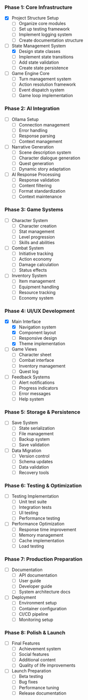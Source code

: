 ### Phase 1: Core Infrastructure
- [x] Project Structure Setup
  - [ ] Organize core modules
  - [ ] Set up testing framework
  - [ ] Implement logging system
  - [ ] Create documentation structure

- [ ] State Management System
  - [x] Design state classes
  - [ ] Implement state transitions
  - [ ] Add state validation
  - [ ] Create state persistence

- [ ] Game Engine Core
  - [ ] Turn management system
  - [ ] Action resolution framework
  - [ ] Event dispatch system
  - [ ] Game loop implementation

### Phase 2: AI Integration
- [ ] Ollama Setup
  - [ ] Connection management
  - [ ] Error handling
  - [ ] Response parsing
  - [ ] Context management

- [ ] Narrative Generation
  - [ ] Scene description system
  - [ ] Character dialogue generation
  - [ ] Quest generation
  - [ ] Dynamic story adaptation

- [ ] AI Response Processing
  - [ ] Response validation
  - [ ] Content filtering
  - [ ] Format standardization
  - [ ] Context maintenance

### Phase 3: Game Systems
- [ ] Character System
  - [ ] Character creation
  - [ ] Stat management
  - [ ] Level progression
  - [ ] Skills and abilities

- [ ] Combat System
  - [ ] Initiative tracking
  - [ ] Action economy
  - [ ] Damage calculation
  - [ ] Status effects

- [ ] Inventory System
  - [ ] Item management
  - [ ] Equipment handling
  - [ ] Resource tracking
  - [ ] Economy system

### Phase 4: UI/UX Development
- [x] Main Interface
  - [x] Navigation system
  - [x] Component layout
  - [ ] Responsive design
  - [x] Theme implementation

- [ ] Game Views
  - [ ] Character sheet
  - [ ] Combat interface
  - [ ] Inventory management
  - [ ] Quest log

- [ ] Feedback Systems
  - [ ] Alert notifications
  - [ ] Progress indicators
  - [ ] Error messages
  - [ ] Help system

### Phase 5: Storage & Persistence
- [ ] Save System
  - [ ] State serialization
  - [ ] File management
  - [ ] Backup system
  - [ ] Save validation

- [ ] Data Migration
  - [ ] Version control
  - [ ] Schema updates
  - [ ] Data validation
  - [ ] Recovery tools

### Phase 6: Testing & Optimization
- [ ] Testing Implementation
  - [ ] Unit test suite
  - [ ] Integration tests
  - [ ] UI testing
  - [ ] Performance testing

- [ ] Performance Optimization
  - [ ] Response time improvement
  - [ ] Memory management
  - [ ] Cache implementation
  - [ ] Load testing

### Phase 7: Production Preparation
- [ ] Documentation
  - [ ] API documentation
  - [ ] User guide
  - [ ] Developer guide
  - [ ] System architecture docs

- [ ] Deployment
  - [ ] Environment setup
  - [ ] Container configuration
  - [ ] CI/CD pipeline
  - [ ] Monitoring setup

### Phase 8: Polish & Launch
- [ ] Final Features
  - [ ] Achievement system
  - [ ] Social features
  - [ ] Additional content
  - [ ] Quality of life improvements

- [ ] Launch Preparation
  - [ ] Beta testing
  - [ ] Bug fixes
  - [ ] Performance tuning
  - [ ] Release documentation
